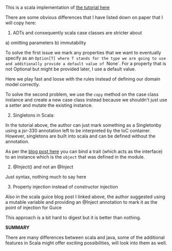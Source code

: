 This is a scala implementation of [the tutorial here](https://discursive.com/2011/01/26/creating-a-simple-google-guice-application/)

There are some obvious differences that I have listed down on paper that I will copy here:

1. ADTs and consequently scala case classes are stricter about

  a) omitting parameters
  b) immutability

To solve the first issue we mark any properties that we want to eventually specify as an `Option[T] where T stands for the type we are going to use and additionally provide a default value of `None`. For a property that is not Optional but might be provided later, I use a default value.

Here we play fast and loose with the rules instead of defining our domain model correctly.

To solve the second problem, we use the `copy` method on the case class instance and create a new case class instead because we shouldn't just use a setter and mutate the existing instance.

2. Singletons in Scala:

In the tutorial above, the author can just mark something as a Singletonby using a jsr-330 annotation left to be interpreted by the IoC container. However, singletons are built into scala and can be defined without the annotation.

As per the [blog post here](http://michaelpnash.github.io/guice-up-your-scala/) you can bind a trait (which acts as the interface) to an instance which is the `object` that was  defined in the module.

2) @Inject() and not an @Inject

Just syntax, nothing much to say here

3) Property injection instead of constructor injection

Also in the scala guice blog post I linked above, the author suggested using a mutable variable and providing an @Inject annotation to mark it as the point of injection for Guice 

This approach is a bit hard to digest but it is better than nothing.

**SUMMARY**

There are many differences between scala and java, some of the additional features in Scala might offer exciting possibilities, will look into them as well.

